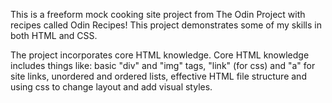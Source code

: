 This is a freeform mock cooking site project from The Odin Project with recipes called Odin Recipes!
This project demonstrates some of my skills in both HTML and CSS.

The project incorporates core HTML knowledge. Core HTML knowledge includes things like: basic "div" 
and "img" tags, "link" (for css) and "a" for site links, unordered and ordered lists, effective HTML 
file structure and using css to change layout and add visual styles.
